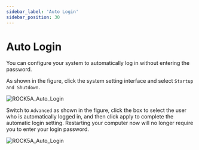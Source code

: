 ```yaml
---
sidebar_label: 'Auto Login'
sidebar_position: 30
---
```


# Auto Login


You can configure your system to automatically log in without entering the password.

As shown in the figure, click the system setting interface and select `Startup and Shutdown`.  

![ROCK5A_Auto_Login](/img/rock5a/rock5a_auto_login_1.webp)

Switch to `Advanced` as shown in the figure, click the box to select the user who is automatically logged in, and then click apply to complete the automatic login setting. Restarting your computer now will no longer require you to enter your login password.  

![ROCK5A_Auto_Login](/img/rock5a/rock5a_auto_login_2.webp)
